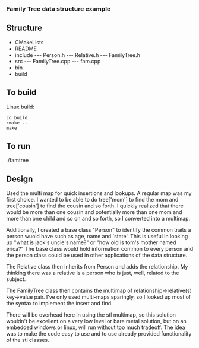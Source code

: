 ### Family Tree data structure example

## Structure
- CMakeLists
- README
- include
--- Person.h
--- Relative.h
--- FamilyTree.h
- src
--- FamilyTree.cpp
--- fam.cpp
- bin
- build

## To build
Linux build:
```
cd build
cmake ..
make
```

## To run
./famtree

## Design
Used the multi map for quick insertions and lookups. A regular map was my first choice. I wanted to be able to do tree['mom'] to find the mom and tree['cousin'] to find the cousin and so forth. I quickly realized that there would be more than one cousin and potentially more than one mom and more than one child and so on and so forth, so I converted into a multimap.

Additionally, I created a base class "Person" to identify the common traits a person wuold have such as age, name and 'state'. This is useful in looking up "what is jack's uncle's name?" or "how old is tom's mother named erica?" The base class would hold information common to every person and the person class could be used in other applications of the data structure.

The Relative class then inherits from Person and adds the relationship. My thinking there was a relative is a person who is just, well, related to the subject.

The FamilyTree class then contains the multimap of relationship->relative(s) key->value pair. I've only used multi-maps sparingly, so I looked up most of the syntax to implement the insert and find.

There will be overhead here in using the stl multimap, so this solution wouldn't be excellent on a very low level or bare metal solution, but on an embedded windows or linux, will run without too much tradeoff. The idea was to make the code easy to use and to use already provided functionality of the stl classes.